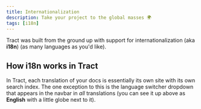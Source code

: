 ```yaml
---
title: Internationalization
description: Take your project to the global masses 🌍
tags: [i18n]
---
```


Tract was built from the ground up with support for internationalization (aka **i18n**) (as many languages as you'd like).

## How i18n works in Tract

In Tract, each translation of your docs is essentially its own site with its own search index. The one exception to this is the language switcher dropdown that appears in the navbar in *all* translations (you can see it up above as **English** with a little globe next to it).
